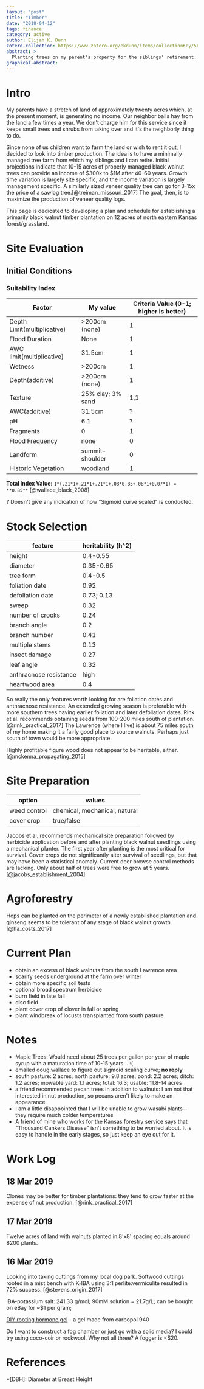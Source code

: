 ```yaml
---
layout: "post"
title: "Timber"
date: "2018-04-12"
tags: finance
category: active
author: Elijah K. Dunn
zotero-collection: https://www.zotero.org/ekdunn/items/collectionKey/5PMU325A
abstract: >
  Planting trees on my parent's property for the siblings' retirement.
graphical-abstract:
---
```


# Intro
My parents have a stretch of land of approximately twenty acres which, at the present moment, is generating no income. Our neighbor bails hay from the land a few times a year. We don't charge him for this service since it keeps small trees and shrubs from taking over and it's the neighborly thing to do.

Since none of us children want to farm the land or wish to rent it out, I decided to look into timber production. The idea is to have a minimally managed tree farm from which my siblings and I can retire. Initial projections indicate that 10-15 acres of properly managed black walnut trees can provide an income of $300k to $1M after 40-60 years. Growth time variation is largely site specific, and the income variation is largely management specific. A similarly sized veneer quality tree can go for 3-15x the price of a sawlog tree.[@treiman_missouri_2017] The goal, then, is to maximize the production of veneer quality logs.

This page is dedicated to developing a plan and schedule for establishing a primarily black walnut timber plantation on 12 acres of north eastern Kansas forest/grassland.

# Site Evaluation

## Initial Conditions

### Suitability Index

Factor                      | My value          | Criteria Value (0-1; higher is better)
----------------------------|-------------------|----------------------------------
Depth Limit(multiplicative) | >200cm (none)     | 1
Flood Duration              | None              | 1
AWC limit(multiplicative)   | 31.5cm            | 1
Wetness                     | >200cm            | 1
Depth(additive)             | >200cm (none)     | 1
Texture                     | 25% clay; 3% sand | 1,1
AWC(additive)               | 31.5cm            | ?
pH                          | 6.1               | ?
Fragments                   | 0                 | 1
Flood Frequency             | none              | 0
Landform                    | summit-shoulder   | 0
Historic Vegetation         | woodland          | 1

**Total Index Value:** ```1*(.21*1+.21*1+.21*1+.08*0.85+.08*1+0.07*1) = **0.85**``` [@wallace_black_2008]

*?* Doesn't give any indication of how "Sigmoid curve scaled" is conducted.

# Stock Selection

| feature                | heritability (h^2) |
|------------------------|--------------------|
| height                 | 0.4-0.55           |
| diameter               | 0.35-0.65          |
| tree form              | 0.4-0.5            |
| foliation date         | 0.92               |
| defoliation date       | 0.73; 0.13         |
| sweep                  | 0.32               |
| number of crooks       | 0.24               |
| branch angle           | 0.2                |
| branch number          | 0.41               |
| multiple stems         | 0.13               |
| insect damage          | 0.27               |
| leaf angle             | 0.32               |
| anthracnose resistance | high               |
| heartwood area         | 0.4                |

So really the only features worth looking for are foliation dates and anthracnose resistance. An extended growing season is preferable with more southern trees having earlier foliation and later defoliation dates. Rink et al. recommends obtaining seeds from 100-200 miles south of plantation.  [@rink_practical_2017] The Lawrence (where I live) is about 75 miles south of my home making it a fairly good place to source walnuts. Perhaps just south of town would be more appropriate.

Highly profitable figure wood does not appear to be heritable, either. [@mckenna_propagating_2015]



# Site Preparation

option       | values
-------------|------------------------------
weed control | chemical, mechanical, natural
cover crop   | true/false

Jacobs et al. recommends mechanical site preparation followed by herbicide application before and after planting black walnut seedlings using a mechanical planter. The first year after planting is the most critical for survival. Cover crops do not significantly alter survival of seedlings, but that may have been a statistical anomaly. Current deer browse control methods are lacking. Only about half of trees were free to grow at 5 years. [@jacobs_establishment_2004]

# Agroforestry

Hops can be planted on the perimeter of a newly established plantation and ginseng seems to be tolerant of any stage of black walnut growth. [@ha_costs_2017]

# Current Plan

- obtain an excess of black walnuts from the south Lawrence area
- scarify seeds underground at the farm over winter
- obtain more specific soil tests
- optional broad spectrum herbicide
- burn field in late fall
- disc field
- plant cover crop of clover in fall or spring
- plant windbreak of locusts transplanted from south pasture

# Notes

- Maple Trees: Would need about 25 trees per gallon per year of maple syrup with a maturation time of 10-15 years... :(
- emailed doug.wallace to figure out sigmoid scaling curve; **no reply**
- south pasture: 2 acres; north pasture: 9.8 acres; pond: 2.2 acres; ditch: 1.2 acres; mowable yard: 1.1 acres; total: 16.3; usable: 11.8-14 acres
- a friend recommended pecan trees in addition to walnuts: I am not that interested in nut production, so pecans aren't likely to make an appearance
- I am a little disappointed that I will be unable to grow wasabi plants-- they require much colder temperatures
- A friend of mine who works for the Kansas forestry service says that "Thousand Cankers Disease" isn't something to be worried about. It is easy to handle in the early stages, so just keep an eye out for it.

# Work Log

## 18 Mar 2019
Clones may be better for timber plantations: they tend to grow faster at the expense of nut production. [@rink_practical_2017]

## 17 Mar 2019
Twelve acres of land with walnuts planted in 8'x8' spacing equals around 8200 plants.

## 16 Mar 2019
Looking into taking cuttings from my local dog park. Softwood cuttings rooted in a mist bench with K-IBA using 3:1 perlite:vermiculite resulted in 72% success. [@stevens_origin_2017]

IBA-potassium salt: 241.33 g/mol; 90mM solution = 21.7g/L; can be bought on eBay for ~$1 per gram;

[DIY rooting hormone gel](https://scienceinhydroponics.com/2017/07/making-your-own-diy-plant-rooting-gel.html) - a gel made from carbopol 940

Do I want to construct a fog chamber or just go with a solid media? I could try using coco-coir or rockwool. Why not all three? A fogger is <$20.

# References

<!--notes-->

<!--Glossary-->
*[DBH]: Diameter at Breast Height
